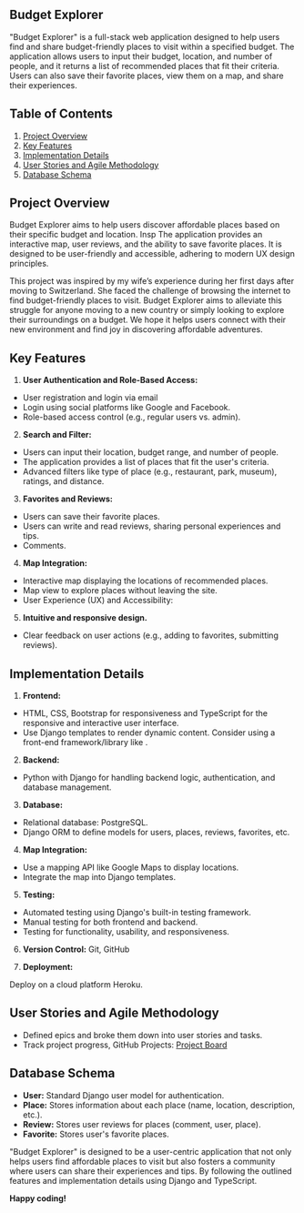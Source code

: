 ## Budget Explorer

"Budget Explorer" is a full-stack web application designed to help users find and share budget-friendly places to visit within a specified budget. The application allows users to input their budget, location, and number of people, and it returns a list of recommended places that fit their criteria. Users can also save their favorite places, view them on a map, and share their experiences.

## Table of Contents

1. [Project Overview](#project-overview)
2. [Key Features](#key-features)
3. [Implementation Details](#implementation-details)
4. [User Stories and Agile Methodology](#user-stories-and-agile-methodology)
5. [Database Schema](#database-schema)

## Project Overview

Budget Explorer aims to help users discover affordable places based on their specific budget and location. Insp The application provides an interactive map, user reviews, and the ability to save favorite places. It is designed to be user-friendly and accessible, adhering to modern UX design principles.

This project was inspired by my wife’s experience during her first days after moving to Switzerland. She faced the challenge of browsing the internet to find budget-friendly places to visit. Budget Explorer aims to alleviate this struggle for anyone moving to a new country or simply looking to explore their surroundings on a budget. We hope it helps users connect with their new environment and find joy in discovering affordable adventures.

## Key Features

1. **User Authentication and Role-Based Access:**

- User registration and login via email
- Login using social platforms like Google and Facebook.
- Role-based access control (e.g., regular users vs. admin).

2. **Search and Filter:**

- Users can input their location, budget range, and number of people.
- The application provides a list of places that fit the user's criteria.
- Advanced filters like type of place (e.g., restaurant, park, museum), ratings, and distance.

3. **Favorites and Reviews:**

- Users can save their favorite places.
- Users can write and read reviews, sharing personal experiences and tips.
- Comments.

4. **Map Integration:**

- Interactive map displaying the locations of recommended places.
- Map view to explore places without leaving the site.
- User Experience (UX) and Accessibility:

5. **Intuitive and responsive design.**

- Clear feedback on user actions (e.g., adding to favorites, submitting reviews).

## Implementation Details

1. **Frontend:**

- HTML, CSS, Bootstrap for responsiveness and TypeScript for the responsive and interactive user interface.
- Use Django templates to render dynamic content.
  Consider using a front-end framework/library like .

2. **Backend:**

- Python with Django for handling backend logic, authentication, and database management.

3. **Database:**

- Relational database: PostgreSQL.
- Django ORM to define models for users, places, reviews, favorites, etc.

4. **Map Integration:**

- Use a mapping API like Google Maps to display locations.
- Integrate the map into Django templates.

5. **Testing:**

- Automated testing using Django's built-in testing framework.
- Manual testing for both frontend and backend.
- Testing for functionality, usability, and responsiveness.

6. **Version Control:** Git, GitHub

7. **Deployment:**

Deploy on a cloud platform Heroku.

## User Stories and Agile Methodology

- Defined epics and broke them down into user stories and tasks.
- Track project progress, GitHub Projects: <a href="https://github.com/users/CedricNtwari/projects/3/views/1" target="_blank">Project Board</a>

## Database Schema

- **User:** Standard Django user model for authentication.
- **Place:** Stores information about each place (name, location, description, etc.).
- **Review:** Stores user reviews for places (comment, user, place).
- **Favorite:** Stores user's favorite places.

"Budget Explorer" is designed to be a user-centric application that not only helps users find affordable places to visit but also fosters a community where users can share their experiences and tips. By following the outlined features and implementation details using Django and TypeScript.

**Happy coding!**

